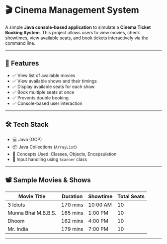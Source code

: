 # 🎬 Cinema Management System

A simple **Java console-based application** to simulate a **Cinema Ticket Booking System**. This project allows users to view movies, check showtimes, view available seats, and book tickets interactively via the command line.

---

## 📌 Features

- ✅ View list of available movies  
- ✅ View available shows and their timings  
- ✅ Display available seats for each show  
- ✅ Book multiple seats at once  
- ✅ Prevents double booking  
- ✅ Console-based user interaction

---

## 🛠️ Tech Stack

- 💻 Java (OOP)
- 📦 Java Collections (`ArrayList`)
- 🧠 Concepts Used: Classes, Objects, Encapsulation
- 🎯 Input handling using `Scanner` class

---

## 📽️ Sample Movies & Shows

| Movie Title            | Duration | Showtime  | Total Seats |
|------------------------|----------|-----------|-------------|
| 3 Idiots               | 170 mins | 10:00 AM  | 10          |
| Munna Bhai M.B.B.S.    | 165 mins | 1:00 PM   | 10          |
| Dhoom                  | 162 mins | 4:00 PM   | 10          |
| Mr. India              | 179 mins | 7:00 PM   | 10          |

---

